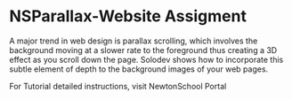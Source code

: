 # NSParallax-Website Assigment

A major trend in web design is parallax scrolling, which involves the background moving at a slower rate to the foreground thus creating a 3D effect as you scroll down the page. Solodev shows how to incorporate this subtle element of depth to the background images of your web pages.

For Tutorial
detailed instructions,  visit NewtonSchool Portal

